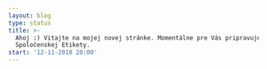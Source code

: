 ```yaml
---
layout: blog
type: status
title: >-
  Ahoj :) Vitajte na mojej novej stránke. Momentálne pre Vás pripravujem Kurz
  Spoločenskej Etikety. 
start: '12-11-2018 20:00'
---
```


